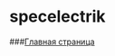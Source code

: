 # specelectrik
###[Главная страница](http://pavelkorshunov.github.io/specelectrik/ "Главная страница")
